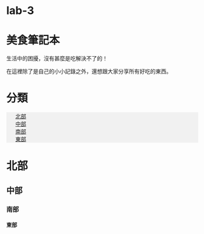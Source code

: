 # lab-3
<html>
  <h1>美食筆記本</h1>
<main>
 <p>
  生活中的困擾，沒有甚麼是吃解決不了的！
 </p>
 <p>
  在這裡除了是自己的小小記錄之外，還想跟大家分享所有好吃的東西。
 </p>
  
  <h1>分類</h1>
  <ul style="background-color:#f1f1f1; list-style-type:none;">
   <li><a href="#north">北部</a></li>
   <li><a href="#west">中部</a></li>
   <li><a href="#south">南部</a></li>
   <li><a href="#east">東部</a></li>  
  </ul>
 
 <h1 id="north">北部</h1>
 <h2 id="west">中部</h2>
 <h3 id="south">南部</h3>
 <h4 id="east">東部</h4>
</main>
  
</html>
